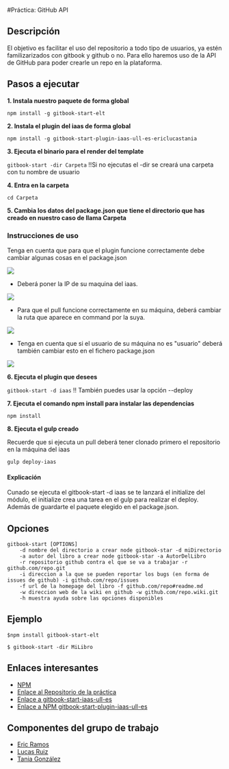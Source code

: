 #Práctica: GitHub API

## Descripción

El objetivo es facilitar el uso del repositorio a todo tipo de usuarios, ya estén familizarizados con gitbook y github o no. Para ello haremos
uso de la API de GitHub para poder crearle un repo en la plataforma.


## Pasos a ejecutar 

**1. Instala nuestro paquete de forma global**

```npm install -g gitbook-start-elt```

**2. Instala el plugin del iaas de forma global**

```npm install -g gitbook-start-plugin-iaas-ull-es-ericlucastania```

**3. Ejecuta el binario para el render del template**

```gitbook-start -dir Carpeta``` !!Si no ejecutas el -dir se creará una carpeta con tu nombre de usuario

**4. Entra en la carpeta**

 ```cd Carpeta```

**5. Cambia los datos del package.json que tiene el directorio que has creado en nuestro caso de llama Carpeta**

### Instrucciones de uso
Tenga en cuenta que para que el plugin funcione correctamente debe cambiar algunas cosas en el package.json


![](https://4.bp.blogspot.com/-Jjhh_IM9FAw/WA9EbkzsEoI/AAAAAAAAAoc/84cO_lVXgCYD6ekx1YzSV6LEjsCitH0AACLcB/s1600/iass.png)
* Deberá poner la IP de su maquina del iaas.

![](https://4.bp.blogspot.com/-qb-f3r0EpJ0/WA9IiJ-XjjI/AAAAAAAAAoo/aDSCiupjFeIOQ3WumKTtT5FIKK9FtxU1wCLcB/s1600/ip.png)
* Para que el pull funcione correctamente en su máquina, deberá cambiar la ruta que aparece en command por la suya.

![](https://3.bp.blogspot.com/-aLZatT4SRmI/WA9IiHbUGXI/AAAAAAAAAos/9-J7a9pH7ZkLwDPSqh_TPV74Svitx2xlQCLcB/s1600/command.png)
* Tenga en cuenta que si el usuario de su máquina no es "usuario" deberá también cambiar esto en el fichero package.json

![](https://4.bp.blogspot.com/-Ls3DTGAHQ7E/WA9IjVnGOqI/AAAAAAAAAow/BANS15EoXqYuVwIChWcSqZvqlkcLxtMRQCLcB/s1600/usuario.png)

**6. Ejecuta el plugin que desees**

```gitbook-start -d iaas``` !! También puedes usar la opción --deploy

**7. Ejecuta el comando npm install para instalar las dependencias**

```npm install```

**8. Ejecuta el gulp creado**

Recuerde que si ejecuta un pull deberá tener clonado primero el repositorio en la máquina del iaas

```gulp deploy-iaas```

#### Explicación

Cunado se ejecuta el gitbook-start -d iaas se te lanzará el initialize del módulo,
el initialize crea una tarea en el gulp para realizar el deploy. Además de guardarte el paquete
elegido en el package.json.

## Opciones

    gitbook-start [OPTIONS]
        -d nombre del directorio a crear node gitbook-star -d miDirectorio
        -a autor del libro a crear node gitbook-star -a AutorDelLibro
        -r repositorio github contra el que se va a trabajar -r github.com/repo.git
        -i direccion a la que se pueden reportar los bugs (en forma de issues de github) -i github.com/repo/issues
        -f url de la homepage del libro -f github.com/repo#readme.md
        -w direccion web de la wiki en github -w github.com/repo.wiki.git
        -h muestra ayuda sobre las opciones disponibles


## Ejemplo


```$npm install gitbook-start-elt```

```$ gitbook-start -dir MiLibro```



## Enlaces interesantes 
 
* [NPM](https://www.npmjs.com/package/gitbook-start-elt)
* [Enlace al Repositorio de la práctica](https://github.com/ULL-ESIT-SYTW-1617/nueva-funcionalidad-para-el-paquete-npm-plugins-ericlucastania-1)
* [Enlace a gitbook-start-iaas-ull-es](https://github.com/ULL-ESIT-SYTW-1617/gitbook-start-iaas-ull-es-ericlucastania)
* [Enlace a NPM gitbook-start-plugin-iaas-ull-es](https://www.npmjs.com/package/gitbook-start-plugin-iaas-ull-es-ericlucastania)

## Componentes del grupo de trabajo

* [Eric Ramos](https://github.com/alu0100786330)
* [Lucas Ruiz](https://github.com/alu0100785265)
* [Tania González](https://github.com/tania77)


